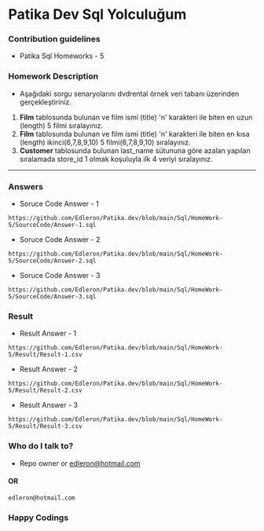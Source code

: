 # Patika Dev Sql Yolculuğum

### Contribution guidelines

* Patika Sql Homeworks - 5

### Homework Description

* Aşağıdaki sorgu senaryolarını dvdrental örnek veri tabanı üzerinden gerçekleştiriniz.

1. **Film** tablosunda bulunan ve film ismi (title) 'n' karakteri ile biten en uzun (length) 5 filmi sıralayınız.
2. **Film** tablosunda bulunan ve film ismi (title) 'n' karakteri ile biten en kısa (length) ikinci(6,7,8,9,10) 5 filmi(6,7,8,9,10) sıralayınız.
3. **Customer** tablosunda bulunan last_name sütununa göre azalan yapılan sıralamada store_id 1 olmak koşuluyla ilk 4 veriyi sıralayınız.

---

### Answers

* Soruce Code Answer - 1

```
https://github.com/Edleron/Patika.dev/blob/main/Sql/HomeWork-5/SourceCode/Answer-1.sql
```

* Soruce Code Answer - 2

```
https://github.com/Edleron/Patika.dev/blob/main/Sql/HomeWork-5/SourceCode/Answer-2.sql
```

* Soruce Code Answer - 3

```
https://github.com/Edleron/Patika.dev/blob/main/Sql/HomeWork-5/SourceCode/Answer-3.sql
```

### Result

* Result Answer - 1

```
https://github.com/Edleron/Patika.dev/blob/main/Sql/HomeWork-5/Result/Result-1.csv
```

* Result Answer - 2

```
https://github.com/Edleron/Patika.dev/blob/main/Sql/HomeWork-5/Result/Result-2.csv
```

* Result Answer - 3

```
https://github.com/Edleron/Patika.dev/blob/main/Sql/HomeWork-5/Result/Result-3.csv
```

### Who do I talk to?

* Repo owner or edleron@hotmail.com

#### OR

```
edleron@hotmail.com 
```

### Happy Codings
